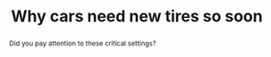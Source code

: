 ---
category: news
title: Why cars need new tires so soon
abstract: Did you pay attention to these critical settings?
publishedDateTime: 2019-03-07T18:00:02Z
sourceUrl: https://www.msn.com/en-us/autos/video/why-cars-need-new-tires-so-soon/vi-BBUv5zb?
type: video

provider:
  name: Roadshow
  id: V_BBmxbJ4_global
tags:
  - Autos

images: 
  - url: assets/images/2019/3/Why-cars-need-new-tires-so-soon-1.jpg
    width: 4546
    height: 2595
    quality: 80
    title: Close-Up Of Tire Against Black Background
    attribution: 
    focalRegion:
      x1: 0
      x2: 0
      y1: 0
      y2: 0

---